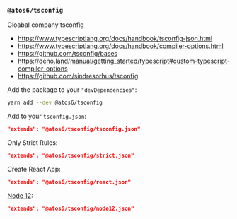 ### `@atos6/tsconfig`

Gloabal company tsconfig

- <https://www.typescriptlang.org/docs/handbook/tsconfig-json.html>
- <https://www.typescriptlang.org/docs/handbook/compiler-options.html>
- <https://github.com/tsconfig/bases>
- <https://deno.land/manual/getting_started/typescript#custom-typescript-compiler-options>
- <https://github.com/sindresorhus/tsconfig>

Add the package to your `"devDependencies"`:

```sh
yarn add --dev @atos6/tsconfig
```

Add to your `tsconfig.json`:

```json
"extends": "@atos6/tsconfig/tsconfig.json"
```

Only Strict Rules:

```json
"extends": "@atos6/tsconfig/strict.json"
```

Create React App:

```json
"extends": "@atos6/tsconfig/react.json"
```

[Node 12](https://github.com/tsconfig/bases/blob/master/bases/node12.json):

```json
"extends": "@atos6/tsconfig/node12.json"
```
